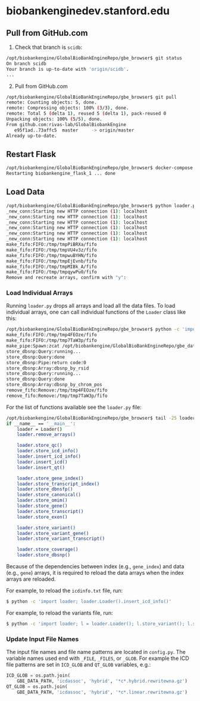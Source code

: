 # biobankenginedev.stanford.edu

## Pull from GitHub.com

1. Check that branch is `scidb`:

```bash
/opt/biobankengine/GlobalBioBankEngineRepo/gbe_browser$ git status
On branch scidb
Your branch is up-to-date with 'origin/scidb'.
...
```

2. Pull from GitHub.com

```bash
/opt/biobankengine/GlobalBioBankEngineRepo/gbe_browser$ git pull
remote: Counting objects: 5, done.
remote: Compressing objects: 100% (3/3), done.
remote: Total 5 (delta 1), reused 5 (delta 1), pack-reused 0
Unpacking objects: 100% (5/5), done.
From github.com:rivas-lab/GlobalBiobankEngine
   e95f1ad..73affc5  master     -> origin/master
Already up-to-date.
```

## Restart Flask

```bash
/opt/biobankengine/GlobalBioBankEngineRepo/gbe_browser$ docker-compose restart flask
Restarting biobankengine_flask_1 ... done
```

## Load Data

```bash
/opt/biobankengine/GlobalBioBankEngineRepo/gbe_browser$ python loader.py
_new_conn:Starting new HTTP connection (1): localhost
_new_conn:Starting new HTTP connection (1): localhost
_new_conn:Starting new HTTP connection (1): localhost
_new_conn:Starting new HTTP connection (1): localhost
_new_conn:Starting new HTTP connection (1): localhost
_new_conn:Starting new HTTP connection (1): localhost
make_fifo:FIFO:/tmp/tmpPiBRXa/fifo
make_fifo:FIFO:/tmp/tmpVU4v3z/fifo
make_fifo:FIFO:/tmp/tmpwuBYHN/fifo
make_fifo:FIFO:/tmp/tmpEjEvnb/fifo
make_fifo:FIFO:/tmp/tmpMIBk_A/fifo
make_fifo:FIFO:/tmp/tmpqywPu0/fifo
Remove and recreate arrays, confirm with "y":
```

### Load Individual Arrays

Running `loader.py` drops all arrays and load all the data files. To load individual arrays, one can call individual functions of the `Loader` class like this:

```bash
/opt/biobankengine/GlobalBioBankEngineRepo/gbe_browser$ python -c 'import loader; loader.Loader().store_dbsnp()'
make_fifo:FIFO:/tmp/tmp4FEOze/fifo
make_fifo:FIFO:/tmp/tmp7TaW3p/fifo
make_pipe:Spawn:zcat /opt/biobankengine/GlobalBioBankEngineRepo/gbe_data/dbsnp150.txt.gz > /tmp/tmp4FEOze/fifo pid:3173
store_dbsnp:Query:running...
store_dbsnp:Query:done
store_dbsnp:Pipe:return code:0
store_dbsnp:Array:dbsnp_by_rsid
store_dbsnp:Query:running...
store_dbsnp:Query:done
store_dbsnp:Array:dbsnp_by_chrom_pos
remove_fifo:Remove:/tmp/tmp4FEOze/fifo
remove_fifo:Remove:/tmp/tmp7TaW3p/fifo
```

For the list of functions available see the `loader.py` file:

```bash
/opt/biobankengine/GlobalBioBankEngineRepo/gbe_browser$ tail -25 loader.py
if __name__ == '__main__':
    loader = Loader()
    loader.remove_arrays()

    loader.store_qc()
    loader.store_icd_info()
    loader.insert_icd_info()
    loader.insert_icd()
    loader.insert_qt()

    loader.store_gene_index()
    loader.store_transcript_index()
    loader.store_dbnsfp()
    loader.store_canonical()
    loader.store_omim()
    loader.store_gene()
    loader.store_transcript()
    loader.store_exon()

    loader.store_variant()
    loader.store_variant_gene()
    loader.store_variant_transcript()

    loader.store_coverage()
    loader.store_dbsnp()
```

Because of the dependencies between index (e.g., `gene_index`) and
data (e.g., `gene`) arrays, it is required to reload the data arrays
when the index arrays are reloaded.

For example, to reload the `icdinfo.txt` file, run:

```bash
$ python -c 'import loader; loader.Loader().insert_icd_info()'
```

For example, to reload the variants file, run:

```bash
$ python -c 'import loader; l = loader.Loader(); l.store_variant(); l.store_variant_gene(); l.store_variant_transcript()'
```

### Update Input File Names

The input file names and file name patterns are located in
`config.py`. The variable names used end with `_FILE`, `_FILES`, or
`_GLOB`. For example the ICD file patterns are set in `ICD_GLOB` and
`QT_GLOB` variables, e.g.:

```python
ICD_GLOB = os.path.join(
    GBE_DATA_PATH, 'icdassoc', 'hybrid', '*c*.hybrid.rewritewna.gz')
QT_GLOB = os.path.join(
    GBE_DATA_PATH, 'icdassoc', 'hybrid', '*c*.linear.rewritewna.gz')
```
